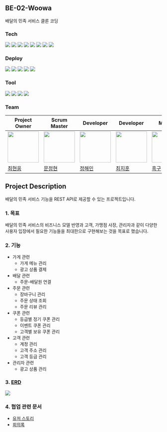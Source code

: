 ## BE-02-Woowa
배달의 민족 서비스 클론 코딩

### Tech
<img src="https://img.shields.io/badge/Java-FC4C02?style=flat-square&logo=Java&logoColor=white"/> <img src="https://img.shields.io/badge/Spring boot-6DB33F?style=flat-square&logo=Spring boot&logoColor=white"/> <img src="https://img.shields.io/badge/Maven-C71A36?style=flat-square&logo=ApacheMaven&logoColor=white"/> <img src="https://img.shields.io/badge/Spring Data JPA-0078D4?style=flat-square&logo=Spring Data JPA&logoColor=white"/> <img src="https://img.shields.io/badge/Mapstruct-C70D2C?style=flat-square&logo=mapstruct&logoColor=white"/> <img src="https://img.shields.io/badge/MySQL-2AB1AC?style=flat-square&logo=MySQL&logoColor=white"/> <img src="https://img.shields.io/badge/Amazon RDS-527FFF?style=flat-square&logo=amazon aws&logoColor=yellow"/> <img src="https://img.shields.io/badge/Junit-25A162?style=flat-square&logo=Junit5&logoColor=white"/>   

### Deploy
<img src="https://img.shields.io/badge/Github Actions-2088FF?style=flat-square&logo=github&logoColor=black"/> <img src="https://img.shields.io/badge/Amazon EC2-FF9900?style=flat-square&logo=amazonec2&logoColor=black"/> <img src="https://img.shields.io/badge/Amazon CodeDeploy-EF2D5E?style=flat-square&logo=amazonaws&logoColor=black"/> <img src="https://img.shields.io/badge/Amazon CodePipeline-4A154B?style=flat-square&logo=amazon aws&logoColor=yellow"/> <img src="https://img.shields.io/badge/Amazon S3-E34F26?style=flat-square&logo=Amazon S3&logoColor=white"/> 

### Tool
<img src="https://img.shields.io/badge/IntelliJ IDEA-8A3391?style=flat-square&logo=IntelliJ IDEA&logoColor=black"/> <img src="https://img.shields.io/badge/Notion-FFFFFF?style=flat-square&logo=Notion&logoColor=black"/> <img src="https://img.shields.io/badge/Github-000000?style=flat-square&logo=Github&logoColor=white"/> <img src="https://img.shields.io/badge/Slack-4A154B?style=flat-square&logo=Slack&logoColor=white"/> 

### Team
|Project Owner|Scrum Master|Developer|Developer|Mentor|
|--|--|--|--|--|
|<img src="https://velog.velcdn.com/images/y005/post/db2a6fde-44b4-41aa-ae09-6f99fafbb721/image.png" width="100" height="100"/>|<img src="https://velog.velcdn.com/images/y005/post/36366d42-86ab-4698-9d29-ed0e0c1a1c97/image.jpg" width="100" height="100"/>|<img src="https://velog.velcdn.com/images/y005/post/8bf37748-eb8d-4369-a4be-ca65cfc4115a/image.png" width="100" height="100"/>|<img src="https://velog.velcdn.com/images/y005/post/8120a050-ebfd-472a-96d2-36388cbd246c/image.jpg" width="100" height="100"/>|<img src="https://velog.velcdn.com/images/y005/post/d4963ec1-6079-4e6b-9559-467c62e6d29a/image.jpg" width="100" height="100"/>|
|[최현웅](https://github.com/choi1204)|[문정현](https://github.com/y005)|[정해민](https://github.com/haemin-jeong)|[최지훈](https://github.com/chlwlgns524)|[흑구](https://github.com/WooSungHwan)|

## Project Description
 배달의 민족 서비스 기능을 REST API로 제공할 수 있는 프로젝트입니다.

### 1. 목표
배달의 민족 서비스의 비즈니스 모델 반영과 고객, 가맹점 사장, 관리자과 같이 다양한 사용자 입장에서 필요한 기능들을 최대한으로 구현해보는 것을 목표로 했습니다.

### 2. 기능
- 가게 관련
  - 가게 메뉴 관리
  - 광고 상품 결제
- 배달 관련
  - 주문-배달원 연결
- 주문 관련
    - 장바구니 관리
    - 주문 상태 조회
    - 주문 리뷰 관리
- 쿠폰 관련
  - 등급별 정기 쿠폰 관리
  - 이벤트 쿠폰 관리
  - 고객별 보유 쿠폰 관리
- 고객 관련
  - 계정 관리
  - 고객 주소 관리
  - 고객 등급 관리
- 관리자 관련
  - 광고 상품 관리

### 3. [ERD](https://www.erdcloud.com/d/yuhmyZS3qAH3mDu6Z)

![](https://velog.velcdn.com/images/y005/post/23e6f786-91aa-4fed-913c-b6d800e6d5fe/image.png)

### 4. 협업 관련 문서

- [유저 스토리](https://www.notion.so/backend-devcourse/b6326064bcc949c3b1ab404b11f7df09)
- [회의록](https://www.notion.so/backend-devcourse/728551f974ec41bca2b65182ef937d80?v=d2698a2a6bfc49cbb154790551f2df05)
